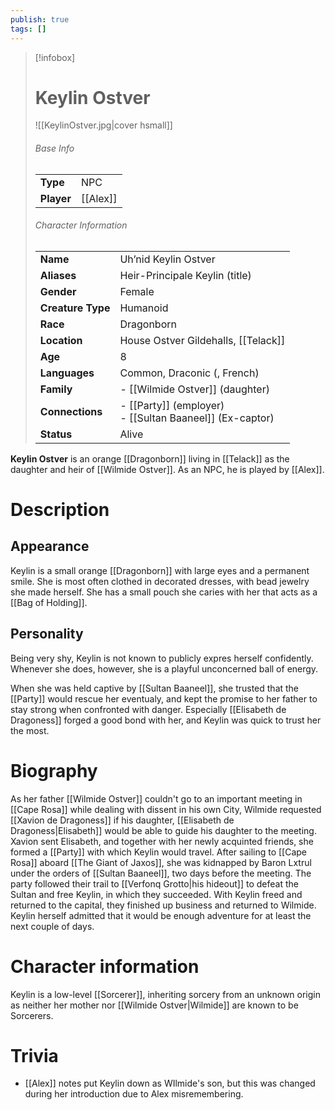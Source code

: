 ```yaml
---
publish: true
tags: []
---
```


> [!infobox]  
> # Keylin Ostver
> ![[KeylinOstver.jpg|cover hsmall]]  
> ###### Base Info
> | | |  
> |---|---|  
> | **Type** | NPC |
> | **Player** | [[Alex]] |
> ###### Character Information  
> | | |  
> |---|---|  
> | **Name** | Uh’nid Keylin Ostver |
> | **Aliases** | Heir-Principale Keylin (title) |
> | **Gender** | Female | 
> | **Creature Type** | Humanoid |
> | **Race** | Dragonborn |  
> | **Location** | House Ostver Gildehalls, [[Telack]] |
> | **Age** | 8 |
> | **Languages** | Common, Draconic (, French) |  
> | **Family** | - [[Wilmide Ostver]] (daughter) |
> | **Connections** | - [[Party]] (employer)<br>- [[Sultan Baaneel]] (Ex-captor) |
> | **Status** | Alive |

**Keylin Ostver** is an orange [[Dragonborn]] living in [[Telack]] as the daughter and heir of [[Wilmide Ostver]]. As an NPC, he is played by [[Alex]].
# Description
## Appearance
Keylin is a small orange [[Dragonborn]] with large eyes and a permanent smile. She is most often clothed in decorated dresses, with bead jewelry she made herself. She has a small pouch she caries with her that acts as a [[Bag of Holding]].
## Personality
Being very shy, Keylin is not known to publicly expres herself confidently. Whenever she does, however, she is a playful unconcerned ball of energy.

When she was held captive by [[Sultan Baaneel]], she trusted that the [[Party]] would rescue her eventualy, and kept the promise to her father to stay strong when confronted with danger. Especially [[Elisabeth de Dragoness]] forged a good bond with her, and Keylin was quick to trust her the most.
# Biography
As her father [[Wilmide Ostver]] couldn't go to an important meeting in [[Cape Rosa]] while dealing with dissent in his own City, Wilmide requested [[Xavion de Dragoness]] if his daughter, [[Elisabeth de Dragoness|Elisabeth]] would be able to guide his daughter to the meeting. Xavion sent Elisabeth, and together with her newly acquinted friends, she formed a [[Party]] with which Keylin would travel. After sailing to [[Cape Rosa]] aboard [[The Giant of Jaxos]], she was kidnapped by Baron Lxtrul under the orders of [[Sultan Baaneel]], two days before the meeting. The party followed their trail to [[Verfonq Grotto|his hideout]] to defeat the Sultan and free Keylin, in which they succeeded. With Keylin freed and returned to the capital, they finished up business and returned to Wilmide. Keylin herself admitted that it would be enough adventure for at least the next couple of days.
# Character information
Keylin is a low-level [[Sorcerer]], inheriting sorcery from an unknown origin as neither her mother nor [[Wilmide Ostver|Wilmide]] are known to be Sorcerers.
# Trivia
- [[Alex]] notes put Keylin down as WIlmide's son, but this was changed during her introduction due to Alex misremembering.